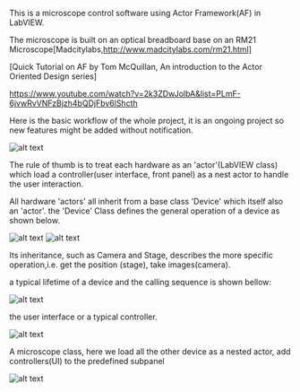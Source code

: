 
This is a microscope control software using Actor Framework(AF) in LabVIEW. 

The microscope is built on an optical breadboard base on an RM21 Microscope[Madcitylabs,http://www.madcitylabs.com/rm21.html]

[Quick Tutorial on AF by Tom McQuillan, An introduction to the Actor Oriented Design series]

https://www.youtube.com/watch?v=2k3ZDwJolbA&list=PLmF-6jvwRvVNFzBjzh4bQDjFbv6lShcth

Here is the basic workflow of the whole project, it is an ongoing project so new features might be added without notification.

![alt text](https://github.com/erisir/MMicroscopyAF/blob/master/Images/image1.jpg?raw=true)

The rule of thumb is to treat each hardware as an 'actor'(LabVIEW class) which load a controller(user interface, front panel) as a nest actor to handle the user interaction.

All hardware 'actors' all inherit from a base class 'Device' which itself also an 'actor'. the 'Device' Class defines the general operation of a device as shown below.

![alt text](https://github.com/erisir/MMicroscopyAF/blob/master/Images/image2.jpg?raw=true)
![alt text](https://github.com/erisir/MMicroscopyAF/blob/master/Images/image3.jpg?raw=true)

Its inheritance, such as Camera and Stage, describes the more specific operation,i.e. get the position (stage), take images(camera). 

a typical lifetime of a device and the calling sequence is shown bellow:

![alt text](https://github.com/erisir/MMicroscopyAF/blob/master/Images/image4.jpg?raw=true)

the user interface or a typical controller.

![alt text](https://github.com/erisir/MMicroscopyAF/blob/master/Images/image5.jpg?raw=true)

A microscope class, here we load all the other device as a nested actor, add controllers(UI) to the predefined subpanel

![alt text](https://github.com/erisir/MMicroscopyAF/blob/master/Images/image6.jpg?raw=true)




